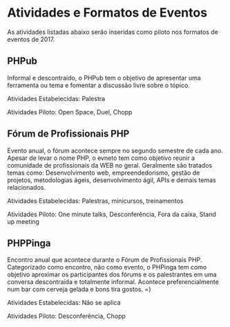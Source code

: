Atividades e Formatos de Eventos
================================

As atividades listadas abaixo serão inseridas como piloto nos formatos de eventos de 2017.

PHPub
------

Informal e descontraído, o PHPub tem o objetivo de apresentar uma ferramenta ou tema e fomentar a discussão livre sobre o tópico.

Atividades Estabelecidas: Palestra

Atividades Piloto: Open Space, Duel, Chopp

Fórum de Profissionais PHP
--------

Evento anual, o fórum acontece sempre no segundo semestre de cada ano. Apesar de levar o nome PHP, o evneto tem como objetivo reunir a comunidade de profissionais da WEB no geral. Geralmente são tratados temas como: Desenvolvimento web, empreendedorismo, gestão de projetos, metodologias ágeis, desenvolvimento ágil, APIs e demais temas relacionados.

Atividades Estabelecidas: Palestras, minicursos, treinamentos

Atividades Piloto: One minute talks, Desconferência, Fora da caixa, Stand up meeting

PHPPinga
--------

Encontro anual que acontece durante o Fórum de Profissionais PHP. Categorizado como encontro, não como evento, o PHPinga tem como objetivo aproximar os participantes dos fórums e os palestrantes em uma conversa descontraída e totalmente  informal. Acontece preferencialmente num bar com cerveja gelada e bons tira gostos. =)

Atividades Estabelecidas: Não se aplica

Atividades Piloto: Desconferência, Chopp
